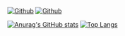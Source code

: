[![Github](https://img.shields.io/github/followers/barba99?style=social)](https://github.com/barba99)
[![Github](https://img.shields.io/github/stars/barba99?style=social)](https://github.com/barba99)

[![Anurag's GitHub stats](https://github-readme-stats.vercel.app/api?username=barba99)](https://github.com/barba99/github-readme-stats)
[![Top Langs](https://github-readme-stats.vercel.app/api/top-langs/?username=barba99&layout=compact)](https://github.com/barba99/github-readme-stats)


